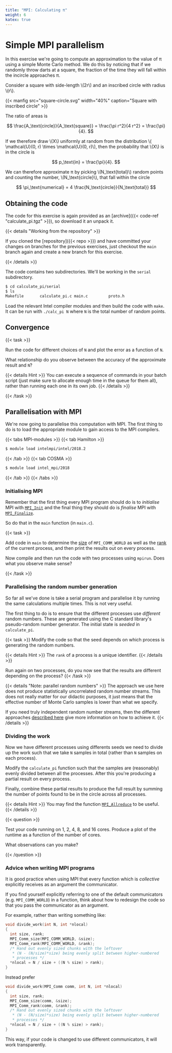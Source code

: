 ```yaml
---
title: "MPI: Calculating π"
weight: 6
katex: true
---
```


# Simple MPI parallelism

In this exercise we're going to compute an approximation to the value
of π using a simple Monte Carlo method. We do this by noticing that if
we randomly throw darts at a square, the fraction of the time they
will fall within the incircle approaches π.

Consider a square with side-length \\(2r\\) and an inscribed circle
with radius \\(r\\).

{{< manfig src="square-circle.svg" 
    width="40%"
    caption="Square with inscribed circle" >}}

The ratio of areas is

$$
\frac{A_\text{circle}}{A_\text{square}} = \frac{\pi r^2}{4 r^2} = \frac{\pi}{4}.
$$

If we therefore draw \\(X\\) uniformly at random from the distribution
\\( \mathcal{U}(0, r) \times \mathcal{U}(0, r)\\), then the
probability that \\(X\\) is in the circle is

$$
p_\text{in} = \frac{\pi}{4}.
$$

We can therefore approximate π by picking \\(N_\text{total}\\) random
points and counting the number, \\(N_\text{circle}\\), that fall within the
circle

$$
\pi_\text{numerical} = 4 \frac{N_\text{circle}}{N_\text{total}}
$$

## Obtaining the code

The code for this exercise is again provided as an [archive]({{<
code-ref "calculate_pi.tgz" >}}), so download it an unpack it.

{{< details "Working from the repository" >}}

If you cloned the [repository]({{< repo >}}) and have committed your
changes on branches for the previous exercises, just checkout the
`main` branch again and create a new branch for this exercise.

{{< /details >}}

The code contains two subdirectories. We'll be working in the `serial`
subdirectory.

```sh
$ cd calculate_pi/serial
$ ls
Makefile       calculate_pi.c main.c         proto.h
```

Load the relevant Intel compiler modules and then build the code with
`make`. It can be run with `./calc_pi N` where `N` is the total number
of random points.

## Convergence

{{< task >}}

Run the code for different choices of `N` and plot the error as a
function of `N`.

What relationship do you observe between the accuracy of the
approximate result and `N`?

{{< details Hint >}}
You can execute a sequence of commands in your batch script (just make
sure to allocate enough time in the queue for them all), rather than
running each one in its own job.
{{< /details >}}

{{< /task >}}

## Parallelisation with MPI

We're now going to parallelise this computation with MPI. The first
thing to do is to load the appropriate module to gain access to the
MPI compilers.

{{< tabs MPI-modules >}}
{{< tab Hamilton >}}
```sh
$ module load intelmpi/intel/2018.2
```
{{< /tab >}}
{{< tab COSMA >}}
```sh
$ module load intel_mpi/2018
```
{{< /tab >}}
{{< /tabs >}}

### Initialising MPI

Remember that the first thing every MPI program should do is to
_initialise_ MPI with
[`MPI_Init`](https://www.mpi-forum.org/docs/mpi-3.1/mpi31-report/node225.htm)
and the final thing they should do is _finalise_ MPI with
[`MPI_Finalize`](https://www.mpi-forum.org/docs/mpi-3.1/mpi31-report/node225.htm).

So do that in the `main` function (in `main.c`).

{{< task >}}

Add code in `main` to determine the
[size](https://www.mpi-forum.org/docs/mpi-3.1/mpi31-report/node155.htm)
of `MPI_COMM_WORLD` as well as the
[rank](https://www.mpi-forum.org/docs/mpi-3.1/mpi31-report/node155.htm)
of the current process, and then print the results out on every
process.

Now compile and then run the code with two processes using `mpirun`.
Does what you observe make sense?

{{< /task >}}

### Parallelising the random number generation

So far all we've done is take a serial program and parallelise it by
running the same calculations multiple times. This is not very useful.

The first thing to do is to ensure that the different processes use
_different_ random numbers. These are generated using the C standard
library's pseudo-random number generator. The initial state is
_seeded_ in `calculate_pi`. 

{{< task >}}
Modify the code so that the seed depends on which process is
generating the random numbers.

{{< details Hint >}}
The `rank` of a process is a unique identifier.
{{< /details >}}

Run again on two processes, do you now see that the results are
different depending on the process?
{{< /task >}}

{{< details "Note: parallel random numbers" >}}
The approach we use here does not produce statistically uncorrelated
random number streams. This does not really matter for our didactic
purposes, it just means that the effective number of Monte Carlo
samples is lower than what we specify.

If you need truly independent random number streams, then the
different approaches [described
here](https://bashtage.github.io/randomgen/parallel.html) give more
information on how to achieve it.
{{< /details >}}


### Dividing the work

Now we have different processes using differents seeds we need to
divide up the work such that we take `N` samples in total (rather than
`N` samples on each process).

Modify the `calculate_pi` function such that the samples are
(reasonably) evenly divided between all the processes. After this
you're producing a partial result on every process.

Finally, combine these partial results to produce the full result by
summing the number of points found to be in the circle across all
processes.

{{< details Hint >}}
You may find the function
[`MPI_Allreduce`](https://www.mpi-forum.org/docs/mpi-3.1/mpi31-report/node117.htm)
to be useful.
{{< /details >}}

{{< question >}}

Test your code running on 1, 2, 4, 8, and 16 cores. Produce a plot of
the runtime as a function of the number of cores.

What observations can you make?

{{< /question >}}

### Advice when writing MPI programs

It is good practice when using MPI that every function
which is _collective_ explicitly receives as an argument the
communicator.

If you find yourself explicitly referring to one of the default
communicators (e.g. `MPI_COMM_WORLD`) in a function, think about how
to redesign the code so that you pass the communicator as an argument.

For example, rather than writing something like:

```c
void divide_work(int N, int *nlocal)
{
  int size, rank;
  MPI_Comm_size(MPI_COMM_WORLD, &size);
  MPI_Comm_rank(MPI_COMM_WORLD, &rank);
  /* Hand out evenly sized chunks with the leftover 
   * (N - (N/size)*size) being evenly split between higher-numbered
   * processes */
  *nlocal = N / size + ((N % size) > rank);
}
```

Instead prefer
```c
void divide_work(MPI_Comm comm, int N, int *nlocal)
{
  int size, rank;
  MPI_Comm_size(comm, &size);
  MPI_Comm_rank(comm, &rank);
  /* Hand out evenly sized chunks with the leftover 
   * (N - (N/size)*size) being evenly split between higher-numbered
   * processes */
  *nlocal = N / size + ((N % size) > rank);
}
```

This way, if your code is changed to use different communicators, it
will work transparently.
